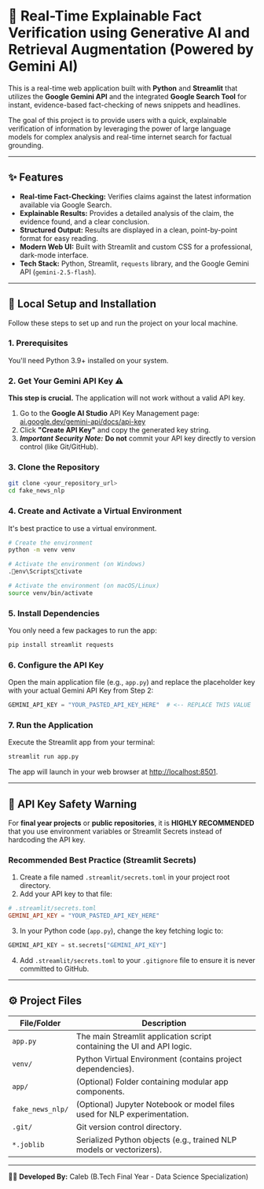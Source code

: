# 📰 Real-Time Explainable Fact Verification using Generative AI and Retrieval Augmentation (Powered by Gemini AI)

This is a real-time web application built with **Python** and **Streamlit** that utilizes the **Google Gemini API** and the integrated **Google Search Tool** for instant, evidence-based fact-checking of news snippets and headlines.

The goal of this project is to provide users with a quick, explainable verification of information by leveraging the power of large language models for complex analysis and real-time internet search for factual grounding.

---

## ✨ Features

* **Real-time Fact-Checking:** Verifies claims against the latest information available via Google Search.
* **Explainable Results:** Provides a detailed analysis of the claim, the evidence found, and a clear conclusion.
* **Structured Output:** Results are displayed in a clean, point-by-point format for easy reading.
* **Modern Web UI:** Built with Streamlit and custom CSS for a professional, dark-mode interface.
* **Tech Stack:** Python, Streamlit, `requests` library, and the Google Gemini API (`gemini-2.5-flash`).

---

## 🚀 Local Setup and Installation

Follow these steps to set up and run the project on your local machine.

### 1. Prerequisites

You'll need Python 3.9+ installed on your system.

### 2. Get Your Gemini API Key ⚠️

**This step is crucial.** The application will not work without a valid API key.

1.  Go to the **Google AI Studio** API Key Management page: [ai.google.dev/gemini-api/docs/api-key](https://ai.google.dev/gemini-api/docs/api-key)
2.  Click **"Create API Key"** and copy the generated key string.
3.  ***Important Security Note:*** **Do not** commit your API key directly to version control (like Git/GitHub).

### 3. Clone the Repository

```bash
git clone <your_repository_url>
cd fake_news_nlp
```

### 4. Create and Activate a Virtual Environment

It's best practice to use a virtual environment.

```bash
# Create the environment
python -m venv venv

# Activate the environment (on Windows)
.env\Scriptsctivate

# Activate the environment (on macOS/Linux)
source venv/bin/activate
```

### 5. Install Dependencies

You only need a few packages to run the app:

```bash
pip install streamlit requests
```

### 6. Configure the API Key

Open the main application file (e.g., `app.py`) and replace the placeholder key with your actual Gemini API Key from Step 2:

```python
GEMINI_API_KEY = "YOUR_PASTED_API_KEY_HERE"  # <-- REPLACE THIS VALUE
```

### 7. Run the Application

Execute the Streamlit app from your terminal:

```bash
streamlit run app.py
```

The app will launch in your web browser at [http://localhost:8501](http://localhost:8501).

---

## 🛑 API Key Safety Warning

For **final year projects** or **public repositories**, it is **HIGHLY RECOMMENDED** that you use environment variables or Streamlit Secrets instead of hardcoding the API key.

### Recommended Best Practice (Streamlit Secrets)

1. Create a file named `.streamlit/secrets.toml` in your project root directory.
2. Add your API key to that file:

```toml
# .streamlit/secrets.toml
GEMINI_API_KEY = "YOUR_PASTED_API_KEY_HERE"
```

3. In your Python code (`app.py`), change the key fetching logic to:

```python
GEMINI_API_KEY = st.secrets["GEMINI_API_KEY"]
```

4. Add `.streamlit/secrets.toml` to your `.gitignore` file to ensure it is never committed to GitHub.

---

## ⚙️ Project Files

| File/Folder | Description |
|--------------|-------------|
| `app.py` | The main Streamlit application script containing the UI and API logic. |
| `venv/` | Python Virtual Environment (contains project dependencies). |
| `app/` | (Optional) Folder containing modular app components. |
| `fake_news_nlp/` | (Optional) Jupyter Notebook or model files used for NLP experimentation. |
| `.git/` | Git version control directory. |
| `*.joblib` | Serialized Python objects (e.g., trained NLP models or vectorizers). |

---

👩‍💻 **Developed By:** Caleb (B.Tech Final Year - Data Science Specialization)

